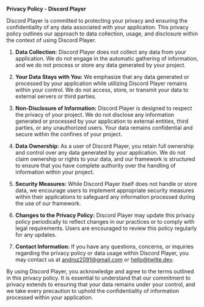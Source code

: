**Privacy Policy - Discord Player**

Discord Player is committed to protecting your privacy and ensuring the confidentiality of any data associated with your application. This privacy policy outlines our approach to data collection, usage, and disclosure within the context of using Discord Player.

1. **Data Collection:**
   Discord Player does not collect any data from your application. We do not engage in the automatic gathering of information, and we do not process or store any data generated by your project.

2. **Your Data Stays with You:**
   We emphasize that any data generated or processed by your application while utilizing Discord Player remains within your control. We do not access, store, or transmit your data to external servers or third parties.

3. **Non-Disclosure of Information:**
   Discord Player is designed to respect the privacy of your project. We do not disclose any information generated or processed by your application to external entities, third parties, or any unauthorized users. Your data remains confidential and secure within the confines of your project.

4. **Data Ownership:**
   As a user of Discord Player, you retain full ownership and control over any data generated by your application. We do not claim ownership or rights to your data, and our framework is structured to ensure that you have complete authority over the handling of information within your project.

5. **Security Measures:**
   While Discord Player itself does not handle or store data, we encourage users to implement appropriate security measures within their applications to safeguard any information processed during the use of our framework.

6. **Changes to the Privacy Policy:**
   Discord Player may update this privacy policy periodically to reflect changes in our practices or to comply with legal requirements. Users are encouraged to review this policy regularly for any updates.

7. **Contact Information:**
   If you have any questions, concerns, or inquiries regarding the privacy policy or data usage within Discord Player, you may contact us at [androz2091@gmail.com](mailto:androz2091@gmail.com) or [hello@twlite.dev](hello@twlite.dev).

By using Discord Player, you acknowledge and agree to the terms outlined in this privacy policy. It is essential to understand that our commitment to privacy extends to ensuring that your data remains under your control, and we take every precaution to uphold the confidentiality of information processed within your application.
